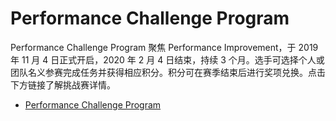 # Performance Challenge Program

Performance Challenge Program 聚焦 Performance Improvement，于 2019 年 11 月 4 日正式开启，2020 年 2 月 4 日结束，持续 3 个月。选手可选择个人或团队名义参赛完成任务并获得相应积分。积分可在赛季结束后进行奖项兑换。点击下方链接了解挑战赛详情。

- [Performance Challenge Program](performance-challenge-cn.md)
